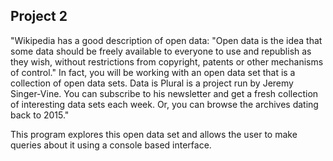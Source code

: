 ## Project 2

"Wikipedia has a good description of open data: "Open data is the idea that some data should be freely available to everyone to use and republish as they wish, without restrictions from copyright, patents or other mechanisms of control." In fact, you will be working with an open data set that is a collection of open data sets. Data is Plural is a project run by Jeremy Singer-Vine. You can subscribe to his newsletter and get a fresh collection of interesting data sets each week. Or, you can browse the archives dating back to 2015."

This program explores this open data set and allows the user to make queries about it using a console based interface.
